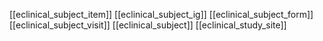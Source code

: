[[eclinical_subject_item]]
[[eclinical_subject_ig]]
[[eclinical_subject_form]]
[[eclinical_subject_visit]]
[[eclinical_subject]]
[[eclinical_study_site]]